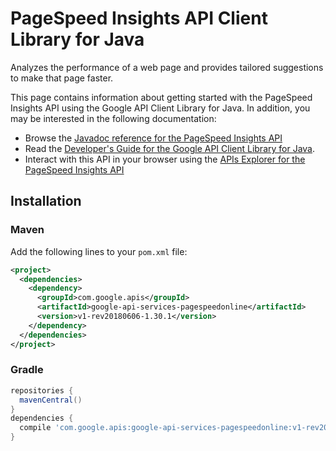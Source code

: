 # PageSpeed Insights API Client Library for Java

Analyzes the performance of a web page and provides tailored suggestions to make that page faster.

This page contains information about getting started with the PageSpeed Insights API
using the Google API Client Library for Java. In addition, you may be interested
in the following documentation:

* Browse the [Javadoc reference for the PageSpeed Insights API][javadoc]
* Read the [Developer's Guide for the Google API Client Library for Java][google-api-client].
* Interact with this API in your browser using the [APIs Explorer for the PageSpeed Insights API][api-explorer]

## Installation

### Maven

Add the following lines to your `pom.xml` file:

```xml
<project>
  <dependencies>
    <dependency>
      <groupId>com.google.apis</groupId>
      <artifactId>google-api-services-pagespeedonline</artifactId>
      <version>v1-rev20180606-1.30.1</version>
    </dependency>
  </dependencies>
</project>
```

### Gradle

```gradle
repositories {
  mavenCentral()
}
dependencies {
  compile 'com.google.apis:google-api-services-pagespeedonline:v1-rev20180606-1.30.1'
}
```

[javadoc]: https://googleapis.dev/java/google-api-services-pagespeedonline/latest/index.html
[google-api-client]: https://github.com/googleapis/google-api-java-client/
[api-explorer]: https://developers.google.com/apis-explorer/#p/abusiveexperiencereport/v1/
